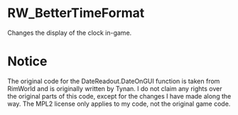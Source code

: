 # RW_BetterTimeFormat
Changes the display of the clock in-game.

# Notice
The original code for the DateReadout.DateOnGUI function is taken from RimWorld and is originally written by Tynan. I do not claim any rights over the original parts of this code, except for the changes I have made along the way. The MPL2 license only applies to my code, not the original game code.
